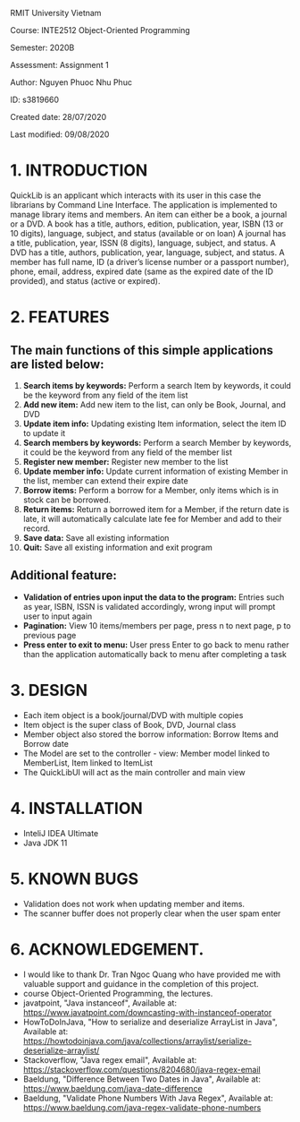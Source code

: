 RMIT University Vietnam

Course: INTE2512 Object-Oriented Programming

Semester: 2020B

Assessment: Assignment 1

Author: Nguyen Phuoc Nhu Phuc
  
ID: s3819660
  
Created  date: 28/07/2020
  
Last modified: 09/08/2020 
  

# 1. INTRODUCTION

QuickLib is an applicant which interacts with its user in this case the librarians by Command Line Interface.
The application is implemented to manage library items and members. An item can either be a book, a journal or a DVD.
A book has a title, authors, edition, publication, year, ISBN (13 or 10 digits), language, subject, and status (available or on loan)
A journal has a title, publication, year, ISSN (8 digits), language, subject, and status.
A DVD has a title, authors, publication, year, language, subject, and status.
A member has full name, ID (a driver’s license number or a passport number), phone, email, address, expired date (same as the expired date of the ID provided), and status (active or expired).

# 2. FEATURES

## The main functions of this simple applications are listed below:
1. **Search items by keywords:** Perform a search Item by keywords, it could be the keyword from any field of the item list
1. **Add new item:** Add new item to the list, can only be Book, Journal, and DVD
1. **Update item info:** Updating existing Item information, select the item ID to update it
1. **Search members by keywords:** Perform a search Member by keywords, it could be the keyword from any field of the member list 
1. **Register new member:** Register new member to the list
1. **Update member info:** Update current information of existing Member in the list, member can extend their expire date
1. **Borrow items:** Perform a borrow for a Member, only items which is in stock can be borrowed.
1. **Return items:** Return a borrowed item for a Member, if the return date is late, it will automatically calculate late fee for Member and add to their record.
1. **Save data:** Save all existing information
1. **Quit:** Save all existing information and exit program

## Additional feature:
 - **Validation of entries upon input the data to the program:** Entries such as year, ISBN, ISSN is validated accordingly, wrong input will prompt user to input again
 - **Pagination:** View 10 items/members per page, press n to next page, p to previous page
 - **Press enter to exit to menu:** User press Enter to go back to menu rather than the application automatically back to menu after completing a task

# 3. DESIGN
- Each item object is a book/journal/DVD with multiple copies
- Item object is the super class of Book, DVD, Journal class
- Member object also stored the borrow information: Borrow Items and Borrow date
- The Model are set to the controller - view: Member model linked to MemberList, Item linked to ItemList
- The QuickLibUI will act as the main controller and main view

# 4. INSTALLATION

- InteliJ IDEA Ultimate
- Java JDK 11

# 5. KNOWN BUGS

- Validation does not work when updating member and items.
- The scanner buffer does not properly clear when the user spam enter

# 6. ACKNOWLEDGEMENT.

- I would like to thank Dr. Tran Ngoc Quang who have provided me with valuable support and guidance in the completion of this project.
- course Object-Oriented Programming, the lectures.
- javatpoint, "Java instanceof", Available at: https://www.javatpoint.com/downcasting-with-instanceof-operator
- HowToDoInJava, "How to serialize and deserialize ArrayList in Java", Available at: https://howtodoinjava.com/java/collections/arraylist/serialize-deserialize-arraylist/
- Stackoverflow, "Java regex email", Available at: https://stackoverflow.com/questions/8204680/java-regex-email
- Baeldung, "Difference Between Two Dates in Java", Available at: https://www.baeldung.com/java-date-difference
- Baeldung, "Validate Phone Numbers With Java Regex", Available at: https://www.baeldung.com/java-regex-validate-phone-numbers
